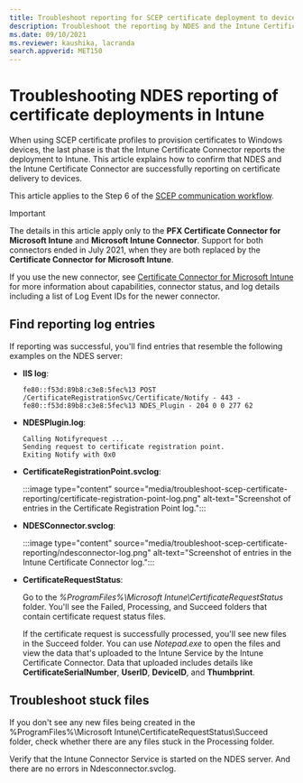```yaml
---
title: Troubleshoot reporting for SCEP certificate deployment to devices with Microsoft Intune
description: Troubleshoot the reporting by NDES and the Intune Certificate Connector about a successful deployment of certificates that were provisioned with SCEP certificate profiles. 
ms.date: 09/10/2021
ms.reviewer: kaushika, lacranda
search.appverid: MET150
---
```

# Troubleshooting NDES reporting of certificate deployments in Intune

When using SCEP certificate profiles to provision certificates to Windows devices, the last phase is that the Intune Certificate Connector reports the deployment to Intune. This article explains how to confirm that NDES and the Intune Certificate Connector are successfully reporting on certificate delivery to devices.

This article applies to the Step 6 of the [SCEP communication workflow](troubleshoot-scep-certificate-profiles.md).

> [!IMPORTANT]  
> The details in this article apply only to the **PFX Certificate Connector for Microsoft Intune** and **Microsoft Intune Connector**. Support for both connectors ended in July 2021, when they are both replaced by the **Certificate Connector for Microsoft Intune**.
>
> If you use the new connector, see [Certificate Connector for Microsoft Intune](/mem/intune/protect/certificate-connector-overview) for more information about capabilities, connector status, and log details including a list of Log Event IDs for the newer connector.

## Find reporting log entries

If reporting was successful, you'll find entries that resemble the following examples on the NDES server:

- **IIS log**:

  `fe80::f53d:89b8:c3e8:5fec%13 POST /CertificateRegistrationSvc/Certificate/Notify - 443 - fe80::f53d:89b8:c3e8:5fec%13 NDES_Plugin - 204 0 0 277 62`

- **NDESPlugin.log**:

  ```output
  Calling Notifyrequest ...
  Sending request to certificate registration point.
  Exiting Notify with 0x0
  ```

- **CertificateRegistrationPoint.svclog**:

  :::image type="content" source="media/troubleshoot-scep-certificate-reporting/certificate-registration-point-log.png" alt-text="Screenshot of entries in the Certificate Registration Point log.":::

- **NDESConnector.svclog**:

  :::image type="content" source="media/troubleshoot-scep-certificate-reporting/ndesconnector-log.png" alt-text="Screenshot of entries in the Intune Certificate Connector log.":::

- **CertificateRequestStatus**:

  Go to the *%ProgramFiles%\Microsoft Intune\CertificateRequestStatus* folder. You'll see the Failed, Processing, and Succeed folders that contain certificate request status files.

  If the certificate request is successfully processed, you'll see new files in the Succeed folder. You can use *Notepad.exe* to open the files and view the data that's uploaded to the Intune Service by the Intune Certificate Connector. Data that uploaded includes details like **CertificateSerialNumber**, **UserID**, **DeviceID**, and **Thumbprint**.

## Troubleshoot stuck files

If you don't see any new files being created in the %ProgramFiles%\Microsoft Intune\CertificateRequestStatus\Succeed folder, check whether there are any files stuck in the Processing folder.

Verify that the Intune Connector Service is started on the NDES server. And there are no errors in Ndesconnector.svclog.
